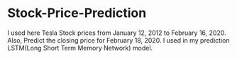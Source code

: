 # Stock-Price-Prediction


I used here Tesla Stock prices from January 12, 2012 to February 16, 2020. Also, Predict the closing price for February 18, 2020. I used in my prediction LSTM(Long Short Term Memory Network) model.
